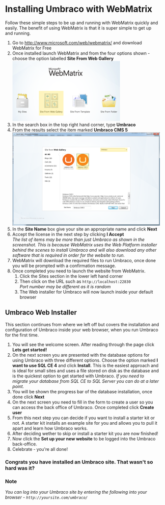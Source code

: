 # Installing Umbraco with WebMatrix
Follow these simple steps to be up and running with WebMatrix quickly and easily. The benefit of using WebMatrix is that it is super simple to get up and running.

1. Go to http://www.microsoft.com/web/webmatrix/ and download WebMatrix for Free
1. Once installed launch WebMatrix and from the four options shown - choose the option labelled **Site From Web Gallery**
![Web Matrix - Choose Site From Web Gallery](images/WebMatrix/webmatrix-start.png)
1. In the search box in the top right hand corner, type **Umbraco**
1. From the results select the item marked **Umbraco CMS 5**
![Web Matrix - Search for Umbraco CMS 5](images/WebMatrix/webmatrix-search.png)
1. In the **Site Name** box give your site an appropriate name and click **Next**
1. Accept the license in the next step by clicking **I Accept**<br/>
*The list of items may be more than just Umbraco as shown in the screenshot. This is because WebMatrix uses the Web Platform installer behind the scenes to install Umbraco and will also download any other software that is required in order for the website to run.*
1. WebMatrix will download the required files to run Umbraco, once done you will be prompted with a confirmation message.
1. Once completed you need to launch the website from WebMatrix.
	1. Click the Sites section in the lower left hand corner
	1. Then click on the URL such as `http://localhost:22830`<br/>*Port number may be different as it is random*
	1. The Web installer for Umbraco will now launch inside your default browser
	
## Umbraco Web Installer
This section continues from where we left off but covers the installation and configuration of Umbraco inside your web browser, when you run Umbraco for the first time.

1. You will see the welcome screen. After reading through the page click **Lets get started!**
1. On the next screen you are presented with the database options for using Umbraco with three different options. Choose the option marked **I want to use SQL CE 4** and click **Install**. This is the easiest approach and is ideal for small sites and uses a file stored on disk as the database and is the quickest option to get started with Umbraco. *If you need to migrate your database from SQL CE to SQL Server you can do at a later point.*
1. You will be shown the progress bar of the database installation, once done click **Next**
1. On the next screen you need to fill in the form to create a user so you can access the back office of Umbraco. Once completed click **Create user**
1.  From this next step you can decide if you want to install a starter kit or not. A starter kit installs an example site for you and allows you to pull it apart and learn how Umbraco works.
1. After deciding wether to skip or install a starter kit you are now finished!
1. Now click the **Set up your new website** to be logged into the Umbraco back-office. 
1. Celebrate - you're all done! 

### Congrats you have installed an Umbraco site. That wasn't so hard was it?

### Note
*You can log into your Umbraco site by entering the following into your browser - `http://yoursite.com/umbraco/`*


	